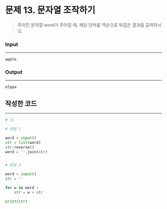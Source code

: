# 문제 13. 문자열 조작하기



> 주어진 문자열 word가 주어질 때, 해당 단어를 역순으로 뒤집은 결과를 출력하시오.
>

### Input
---

```python
apple
```

### Output
---

```
elppa
```



## 작성한 코드
----

```python
# 13

# 방법 1

word = input()
str = list(word)
str.reverse()
word = ''.join(str)


# 방법 2

word = input()
str = ''

for w in word :
    str = w + str

print(str)
```


</aside>